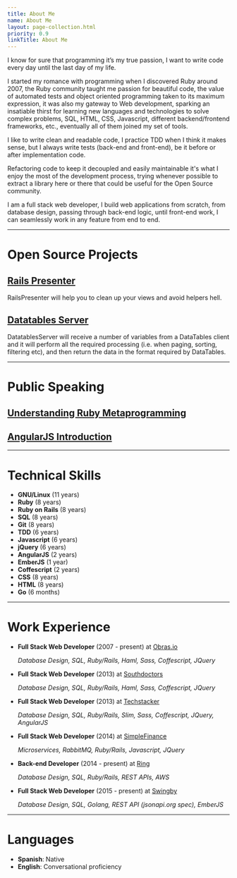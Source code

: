 ```yaml
---
title: About Me
name: About Me
layout: page-collection.html
priority: 0.9
linkTitle: About Me
---
```


I know for sure that programming it’s my true passion, I want to write code every day until the last day of my life.

I started my romance with programming when I discovered Ruby around 2007, the Ruby community taught me passion for beautiful code, the value of automated tests and object oriented programming taken to its maximum expression, it was also my gateway to Web development, sparking an insatiable thirst for learning new languages and technologies to solve complex problems, SQL, HTML, CSS, Javascript, different backend/frontend frameworks, etc., eventually all of them joined my set of tools.

I like to write clean and readable code, I practice TDD when I think it makes sense, but I always write tests (back-end and front-end), be it before or after implementation code.

Refactoring code to keep it decoupled and easily maintainable it's what I enjoy the most of the development process, trying whenever possible to extract a library here or there that could be useful for the Open Source community.

I am a full stack web developer, I build web applications from scratch, from database design, passing through back-end logic, until front-end work, I can seamlessly work in any feature from end to end.

<hr>

# Open Source Projects

## [Rails Presenter](http://dfmonaco.github.io/rails_presenter/)

RailsPresenter will help you to clean up your views and avoid helpers hell.

## [Datatables Server](http://dfmonaco.github.io/datatables_server/)

DatatablesServer will receive a number of variables from a DataTables client and it will perform all the required processing (i.e. when paging, sorting, filtering etc), and then return the data in the format required by DataTables.

<hr>

# Public Speaking

## [Understanding Ruby Metaprogramming](http://dfmonaco.github.com/understanding_ruby_metaprogramming/#/)
## [AngularJS Introduction](http://dfmonaco.github.io/angularjs-slides/#/)

<hr>

# Technical Skills

* __GNU/Linux__ (11 years)
* __Ruby__ (8 years)
* __Ruby on Rails__ (8 years)
* __SQL__ (8 years)
* __Git__ (8 years)
* __TDD__ (6 years)
* __Javascript__ (6 years)
* __jQuery__ (6 years)
* __AngularJS__ (2 years)
* __EmberJS__ (1 year)
* __Coffescript__ (2 years)
* __CSS__ (8 years)
* __HTML__ (8 years)
* __Go__ (6 months)

<hr>

# Work Experience

* __Full Stack Web Developer__ (2007 - present) at [Obras.io](www.obras.io)

  _Database Design, SQL, Ruby/Rails, Haml, Sass, Coffescript, JQuery_

* __Full Stack Web Developer__ (2013) at [Southdoctors](www.southdoctors.com)

  _Database Design, SQL, Ruby/Rails, Haml, Sass, Coffescript, JQuery_

* __Full Stack Web Developer__ (2013) at [Techstacker](www.techstacker.com)

  _Database Design, SQL, Ruby/Rails, Slim, Sass, Coffescript, JQuery, AngularJS_

* __Full Stack Web Developer__ (2014) at [SimpleFinance](www.gosimplefinace.com)

  _Microservices, RabbitMQ, Ruby/Rails, Javascript, JQuery_

* __Back-end Developer__ (2014 - present) at [Ring](www.ring.com)

  _Database Design, SQL, Ruby/Rails, REST APIs, AWS_

* __Full Stack Web Developer__ (2015 - present) at [Swingby](www.swingbyfood.com)

  _Database Design, SQL, Golang, REST API (jsonapi.org spec), EmberJS_

<hr>

# Languages

* __Spanish__: Native
* __English__: Conversational proficiency

